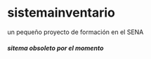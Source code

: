 # sistemainventario
un pequeño proyecto de formación en el SENA


##### sitema obsoleto por el momento
